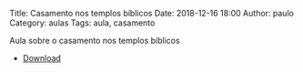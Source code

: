 Title: Casamento nos templos bíblicos
Date: 2018-12-16 18:00
Author: paulo
Category: aulas
Tags: aula, casamento

Aula sobre o casamento nos templos bíblicos

- [Download](https://www.dropbox.com/s/gvjwnrr9gpv473q/AULA%20-%20EBD%20-%2016%3A12%3A2018.pdf?dl=1)